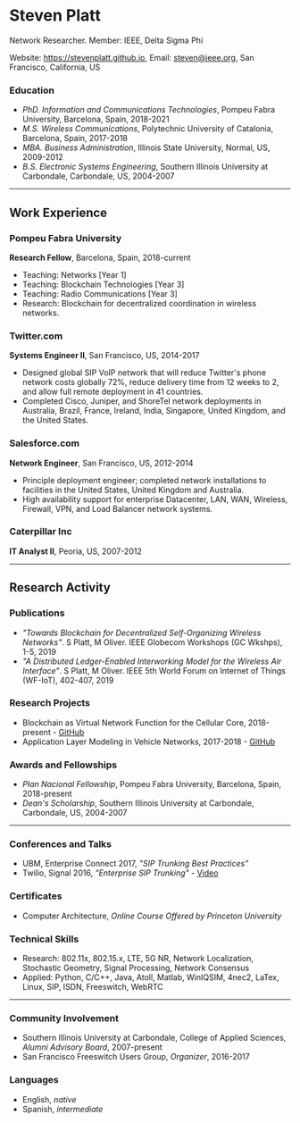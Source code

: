 # Steven Platt
Network Researcher. Member: IEEE, Delta Sigma Phi

Website: https://stevenplatt.github.io, Email: steven@ieee.org, San Francisco, California, US

### Education
* *PhD. Information and Communications Technologies*, Pompeu Fabra University, Barcelona, Spain, 2018-2021
* *M.S. Wireless Communications*, Polytechnic University of Catalonia, Barcelona, Spain, 2017-2018
* *MBA. Business Administration*, Illinois State University, Normal, US, 2009-2012
* *B.S. Electronic Systems Engineering*, Southern Illinois University at Carbondale, Carbondale, US, 2004-2007

---
## Work Experience
### Pompeu Fabra University
**Research Fellow**, Barcelona, Spain, 2018-current

* Teaching: Networks [Year 1]
* Teaching: Blockchain Technologies [Year 3]
* Teaching: Radio Communications [Year 3]
* Research: Blockchain for decentralized coordination in wireless networks.

### Twitter.com
**Systems Engineer II**, San Francisco, US, 2014-2017

* Designed global SIP VoIP network that will reduce Twitter's phone network costs globally 72%, reduce delivery time from 12 weeks to 2, and allow full remote deployment in 41 countries.
* Completed Cisco, Juniper, and ShoreTel network deployments in Australia, Brazil, France, Ireland, India, Singapore, United Kingdom, and the United States.


### Salesforce.com
**Network Engineer**, San Francisco, US, 2012-2014

* Principle deployment engineer; completed network installations to facilities in the United States, United Kingdom and Australia.
* High availability support for enterprise Datacenter, LAN, WAN, Wireless, Firewall, VPN, and Load Balancer network systems.

### Caterpillar Inc
**IT Analyst II**, Peoria, US, 2007-2012

---
## Research Activity
### Publications
* *"Towards Blockchain for Decentralized Self-Organizing Wireless Networks"*. S Platt, M Oliver. IEEE Globecom Workshops (GC Wkshps), 1-5, 2019
* *"A Distributed Ledger-Enabled Interworking Model for the Wireless Air Interface"*. S Platt, M Oliver. IEEE 5th World Forum on Internet of Things (WF-IoT), 402-407, 2019

### Research Projects
* Blockchain as Virtual Network Function for the Cellular Core, 2018-present - [GitHub](https://github.com/stevenplatt/spectrum-protocol)
* Application Layer Modeling in Vehicle Networks, 2017-2018 - [GitHub](https://github.com/stevenplatt/vsimrti-scenarios)

### Awards and Fellowships
* *Plan Nacional Fellowship*, Pompeu Fabra University, Barcelona, Spain, 2018-present
* *Dean's Scholarship*, Southern Illinois University at Carbondale, Carbondale, US, 2004-2007

---
### Conferences and Talks
* UBM, Enterprise Connect 2017, *"SIP Trunking Best Practices"*
* Twilio, Signal 2016, *"Enterprise SIP Trunking"* - [Video](https://www.youtube.com/watch?v=lFzqYgF2MPQ&feature=emb_logo)

### Certificates
* Computer Architecture, *Online Course Offered by Princeton University*

### Technical Skills
* Research: 802.11x, 802.15.x, LTE, 5G NR, Network Localization, Stochastic Geometry, Signal Processing, Network Consensus
* Applied: Python, C/C++, Java, Atoll, Matlab, WinIQSIM, 4nec2, LaTex, Linux, SIP, ISDN, Freeswitch, WebRTC

---
### Community Involvement
* Southern Illinois University at Carbondale, College of Applied Sciences, *Alumni Advisory Board*, 2007-present
* San Francisco Freeswitch Users Group, *Organizer*, 2016-2017

### Languages
* English, *native*
* Spanish, *intermediate*

